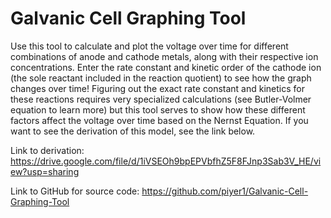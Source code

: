 # Galvanic Cell Graphing Tool

Use this tool to calculate and plot the voltage over time for different combinations of anode and cathode metals, along with their respective ion concentrations. Enter the rate constant and kinetic order of the cathode ion (the sole reactant included in the reaction quotient) to see how the graph changes over time! Figuring out the exact rate constant and kinetics for these reactions requires very specialized calculations (see Butler-Volmer equation to learn more) but this tool serves to show how these different factors affect the voltage over time based on the Nernst Equation. If you want to see the derivation of this model, see the link below.

Link to derivation: https://drive.google.com/file/d/1iVSEOh9bpEPVbfhZ5F8FJnp3Sab3V_HE/view?usp=sharing

Link to GitHub for source code: https://github.com/piyer1/Galvanic-Cell-Graphing-Tool
